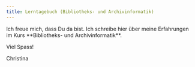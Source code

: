 ```yaml
---
title: Lerntagebuch (Bibliotheks- und Archivinformatik)
---
```

<p>Ich freue mich, dass Du da bist. Ich schreibe hier über meine Erfahrungen im Kurs **Bibliotheks- und Archivinformatik**.</p><p></p>
<p>Viel Spass!</p><p></p>
Christina
